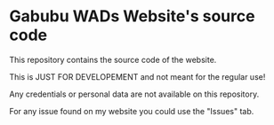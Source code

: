 # Gabubu WADs Website's source code
This repository contains the source code of the website.

This is JUST FOR DEVELOPEMENT and not meant for the regular use!

Any credentials or personal data are not available on this repository.

For any issue found on my website you could use the "Issues" tab.